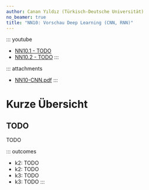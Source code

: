 ```yaml
---
author: Canan Yıldız (Türkisch-Deutsche Universität)
no_beamer: true
title: "NN10: Vorschau Deep Learning (CNN, RNN)"
---
```


::: youtube
-   [NN10.1 - TODO](https://youtu.be/TODO)
-   [NN10.2 - TODO](https://youtu.be/TODO)
:::

::: attachments
-   [NN10-CNN.pdf](files/NN10-CNN.pdf)
:::

# Kurze Übersicht

## TODO

TODO

::: outcomes
-   k2: TODO
-   k2: TODO
-   k3: TODO
-   k3: TODO
:::
